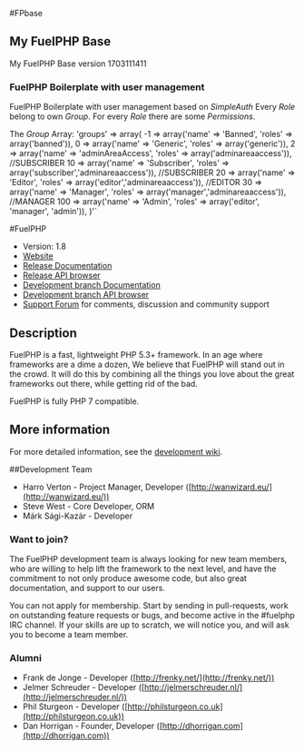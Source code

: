 #FPbase
## My FuelPHP Base
My FuelPHP Base version 1703111411

### FuelPHP Boilerplate with user management
FuelPHP Boilerplate with user management based on _SimpleAuth_
Every _Role_ belong to own _Group_. For every _Role_ there are some _Permissions_.

The _Group_ Array:
	'groups' => array(
		-1 => array('name' => 'Banned', 'roles' => array('banned')),
		0 => array('name' => 'Generic', 'roles' => array('generic')),
		2 => array('name' => 'adminAreaAccess', 'roles' => array('adminareaaccess')),	//SUBSCRIBER
		10 => array('name' => 'Subscriber', 'roles' => array('subscriber','adminareaaccess')),	//SUBSCRIBER
		20 => array('name' => 'Editor', 'roles' => array('editor','adminareaaccess')),	//EDITOR
		30 => array('name' => 'Manager', 'roles' => array('manager','adminareaaccess')),	//MANAGER
		100  => array('name' => 'Admin', 'roles' => array('editor', 'manager', 'admin')),
	)'`

#FuelPHP

* Version: 1.8
* [Website](http://fuelphp.com/)
* [Release Documentation](http://docs.fuelphp.com)
* [Release API browser](http://api.fuelphp.com)
* [Development branch Documentation](http://dev-docs.fuelphp.com)
* [Development branch API browser](http://dev-api.fuelphp.com)
* [Support Forum](http://fuelphp.com/forums) for comments, discussion and community support

## Description

FuelPHP is a fast, lightweight PHP 5.3+ framework. In an age where frameworks are a dime a dozen, We believe that FuelPHP will stand out in the crowd.  It will do this by combining all the things you love about the great frameworks out there, while getting rid of the bad.

FuelPHP is fully PHP 7 compatible.

## More information

For more detailed information, see the [development wiki](https://github.com/fuelphp/fuelphp/wiki).

##Development Team

* Harro Verton - Project Manager, Developer ([http://wanwizard.eu/](http://wanwizard.eu/))
* Steve West - Core Developer, ORM
* Márk Sági-Kazár - Developer

### Want to join?

The FuelPHP development team is always looking for new team members, who are willing
to help lift the framework to the next level, and have the commitment to not only
produce awesome code, but also great documentation, and support to our users.

You can not apply for membership. Start by sending in pull-requests, work on outstanding
feature requests or bugs, and become active in the #fuelphp IRC channel. If your skills
are up to scratch, we will notice you, and will ask you to become a team member.

### Alumni

* Frank de Jonge - Developer ([http://frenky.net/](http://frenky.net/))
* Jelmer Schreuder - Developer ([http://jelmerschreuder.nl/](http://jelmerschreuder.nl/))
* Phil Sturgeon - Developer ([http://philsturgeon.co.uk](http://philsturgeon.co.uk))
* Dan Horrigan - Founder, Developer ([http://dhorrigan.com](http://dhorrigan.com))
